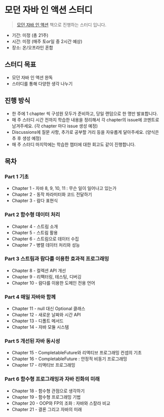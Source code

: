 # 모던 자바 인 액션 스터디
> [모던 자바 인 액션](https://www.yes24.com/Product/Goods/77125987) 책으로 진행하는 스터디 입니다.

- 기간: 미정 (총 21주)
- 시간: 미정 (매주 토or일 중 2시간 예상)
- 장소: 온/오프라인 혼합

## 스터디 목표
- 모던 자바 인 액션 완독
- 스터디를 통해 다양한 생각 나누기

## 진행 방식
- 한 주에 1 chapter 씩 구성원 모두가 준비하고, 당일 랜덤으로 한 명만 발표합니다.
- 매 주 스터디 시간 전까지 학습한 내용을 정리해서 각 chapter의 issue에 코멘트로 남겨주세요. (각 chapter 마다 issue 생성 예정)
- Discussions에 질문 사항, 추가로 공부할 거리 등을 자유롭게 달아주세요. (양식은 추 후 생성 예정)
- 매 주 스터디 마지막에는 학습한 챕터에 대한 회고도 같이 진행합니다.

## 목차
### Part 1 기초
- Chapter 1 - 자바 8, 9, 10, 11 : 무슨 일이 일어나고 있는가
- Chapter 2 - 동작 파라미터화 코드 전달하기
- Chapter 3 - 람다 표현식

### Part 2 함수형 데이터 처리
- Chapter 4 - 스트림 소개
- Chapter 5 - 스트림 활용
- Chapter 6 - 스트림으로 데이터 수집
- Chapter 7 - 병렬 데이터 처리와 성능

### Part 3 스트림과 람다를 이용한 효과적 프로그래밍
- Chapter 8 - 컬렉션 API 개선
- Chapter 9 - 리팩터링, 테스팅, 디버깅
- Chapter 10 - 람다를 이용한 도메인 전용 언어

### Part 4 매일 자바와 함께
- Chapter 11 - null 대신 Optional 클래스
- Chapter 12 - 새로운 날짜와 시간 API
- Chapter 13 - 디폴트 메서드
- Chapter 14 - 자바 모듈 시스템

### Part 5 개선된 자바 동시성
- Chapter 15 - CompletableFuture와 리액티브 프로그래밍 컨셉의 기초
- Chapter 16 - CompletableFuture : 안정적 비동기 프로그래밍
- Chapter 17 - 리액티브 프로그래밍

### Part 6 함수형 프로그래밍과 자바 진화의 미래
- Chapter 18 - 함수형 관점으로 생각하기
- Chapter 19 - 함수형 프로그래밍 기법
- Chapter 20 - OOP와 FP의 조화 : 자바와 스칼라 비교
- Chapter 21 - 결론 그리고 자바의 미래
